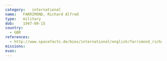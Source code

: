 ```yaml
---
category:	international
name:	FARRIMOND, Richard Alfred
type:	military
dob:	1947-09-15
country:
  - GBR
references:
  - http://www.spacefacts.de/bios/international/english/farrimond_richard.htm
missions:
evas:
---
```

